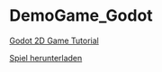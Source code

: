 # DemoGame_Godot

[Godot 2D Game Tutorial](https://docs.godotengine.org/de/4.x/getting_started/first_2d_game/index.html)

[Spiel herunterladen](https://github.com/AndreRathlos/DemoGame_Godot/blob/main/DemoGame.exe)


